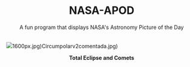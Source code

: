 <div align="center">
  <h1>
    NASA-APOD
  </h1>
</div>
  
<div align="center">
  A fun program that displays NASA's Astronomy Picture of the Day
</div>

<br>

![](https://apod.nasa.gov/apod/image/2404/EclipseComets_Zixuan_6105.jpg)1600px.jpg)Circumpolarv2comentada.jpg)

<p align = "center">
  <b>Total Eclipse and Comets</b>
</p>
